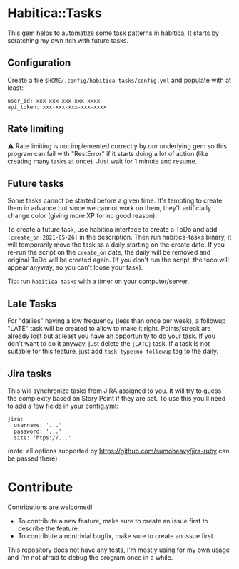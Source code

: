 # Habitica::Tasks

This gem helps to automatize some task patterns in habitica. It starts by scratching my own itch with future tasks.

## Configuration

Create a file `$HOME/.config/habitica-tasks/config.yml` and populate with at least:
```
user_id: xxx-xxx-xxx-xxx-xxxx
api_token: xxx-xxx-xxx-xxx-xxxx
```

## Rate limiting

⚠ Rate limiting is not implemented correctly by our underlying gem so this program can fail with "RestError" if it starts doing a lot of action (like creating many tasks at once). Just wait for 1 minute and resume.

## Future tasks

Some tasks cannot be started before a given time. It's tempting to create them in advance but since we cannot work on them, they'll artificially change color (giving more XP for no good reason).

To create a future task, use habitica interface to create a ToDo and add `[create_on:2021-05-26]` in the description. Then run habitica-tasks binary, it will temporarily move the task as a daily starting on the create date. If you re-run the script on the `create_on` date, the daily will be removed and original ToDo will be created again. (If you don't run the script, the todo will appear anyway, so you can't loose your task).

Tip: run `habitica-tasks` with a timer on your computer/server.

## Late Tasks

For "dailies" having a low frequency (less than once per week), a followup "LATE" task will be created to allow to make it right. Points/streak are already lost but at least you have an opportunity to do your task. If you don't want to do it anyway, just delete the `[LATE]` task.
If a task is not suitable for this feature, just add `task-type:no-followup` tag to the daily.

## Jira tasks

This will synchronize tasks from JIRA assigned to you. It will try to guess the complexity based on Story Point if they are set.
To use this you'll need to add a few fields in your config.yml:

```
jira:
  username: '...'
  password: '...'
  site: 'htps://...'
```
(note: all options supported by https://github.com/sumoheavy/jira-ruby can be passed there)

# Contribute

Contributions are welcomed!

- To contribute a new feature, make sure to create an issue first to describe the feature.
- To contribute a nontrivial bugfix, make sure to create an issue first.

This repository does not have any tests, I'm mostly using for my own usage and I'm not afraid to debug the program once in a while.
